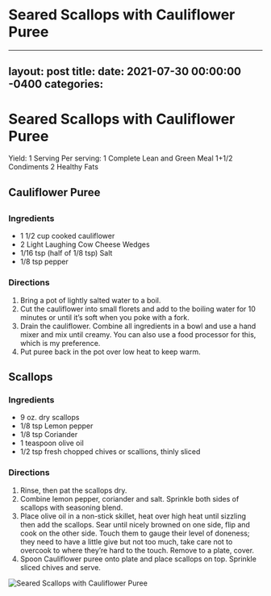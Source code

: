 # Seared Scallops with Cauliflower Puree
---
layout: post
title: 
date:   2021-07-30 00:00:00 -0400
categories: 
---


# Seared Scallops with Cauliflower Puree

Yield:
1 Serving
Per serving:
1 Complete Lean and Green Meal
1+1/2 Condiments 
2 Healthy Fats

## 

## Cauliflower Puree
## 

### Ingredients
* 1 1/2 cup cooked cauliflower 
* 2 Light Laughing Cow Cheese Wedges 
* 1/16 tsp (half of 1/8 tsp) Salt 
* 1/8 tsp pepper 

### Directions
1. Bring a pot of lightly salted water to a boil. 
2. Cut the cauliflower into small florets and add to the boiling water for 10 minutes or until it’s soft when you poke with a fork. 
3. Drain the cauliflower. Combine all ingredients in a bowl and use a hand mixer and mix until creamy. You can also use a food processor for this, which is my preference. 
4. Put puree back in the pot over low heat to keep warm.

## Scallops
### 

### Ingredients
* 9 oz. dry scallops 
* 1/8 tsp Lemon pepper 
* 1/8 tsp Coriander 
* 1 teaspoon olive oil 
* 1/2 tsp fresh chopped chives or scallions, thinly sliced 

### Directions

1. Rinse, then pat the scallops dry. 
2. Combine lemon pepper, coriander and salt. Sprinkle both sides of scallops with seasoning blend. 
3. Place olive oil in a non-stick skillet, heat over high heat until sizzling then add the scallops. Sear until nicely browned on one side, flip and cook on the other side. Touch them to gauge their level of doneness; they need to have a little give but not too much, take care not to overcook to where they’re hard to the touch. Remove to a plate, cover.
4. Spoon Cauliflower puree onto plate and place scallops on top. Sprinkle sliced chives and serve.

![Seared Scallops with Cauliflower Puree](/images/Seared%20Scallops%20with%20Cauliflower%20Puree.png)

